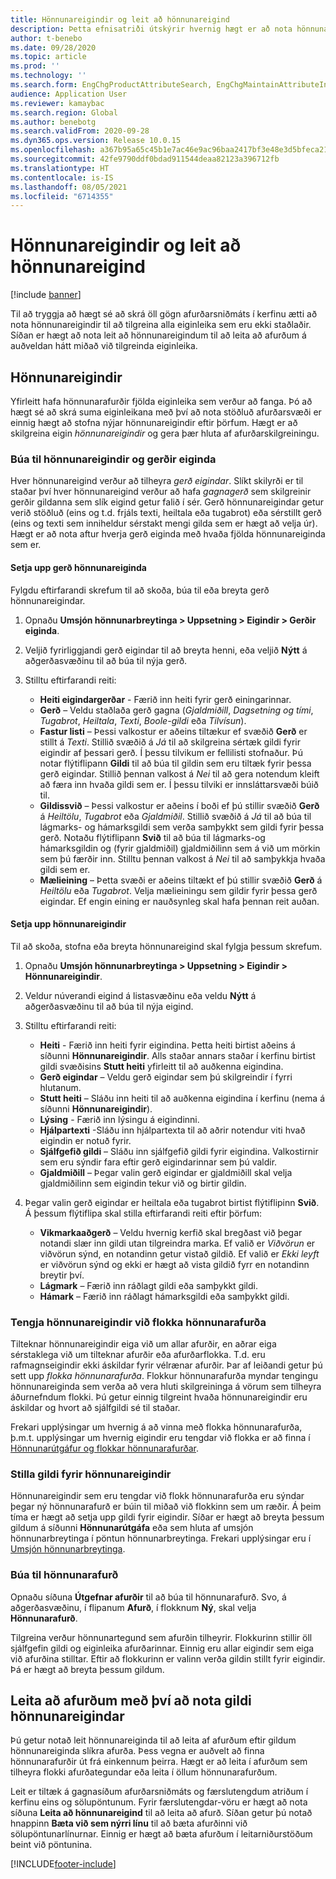 ```yaml
---
title: Hönnunareigindir og leit að hönnunareigind
description: Þetta efnisatriði útskýrir hvernig hægt er að nota hönnunareigindir til að skilgreina alla eiginleika sem ekki eru staðlaðir til að tryggja að hægt sé að skrá öll gögn afurðarsniðmáts í kerfinu. Efnisatriðið útskýrir einnig hvernig hægt er að nota leit hönnunareigindar til að leita að afurðum með tilgreinda eiginleika á skjótan hátt.
author: t-benebo
ms.date: 09/28/2020
ms.topic: article
ms.prod: ''
ms.technology: ''
ms.search.form: EngChgProductAttributeSearch, EngChgMaintainAttributeInheritance, EngChgAttribute
audience: Application User
ms.reviewer: kamaybac
ms.search.region: Global
ms.author: benebotg
ms.search.validFrom: 2020-09-28
ms.dyn365.ops.version: Release 10.0.15
ms.openlocfilehash: a367b95a65c45b1e7ac46e9ac96baa2417bf3e48e3d5bfeca21c82cc8c427c24
ms.sourcegitcommit: 42fe9790ddf0bdad911544deaa82123a396712fb
ms.translationtype: HT
ms.contentlocale: is-IS
ms.lasthandoff: 08/05/2021
ms.locfileid: "6714355"
---
```

# <a name="engineering-attributes-and-engineering-attribute-search"></a>Hönnunareigindir og leit að hönnunareigind

[!include [banner](../includes/banner.md)]

Til að tryggja að hægt sé að skrá öll gögn afurðarsniðmáts í kerfinu ætti að nota hönnunareigindir til að tilgreina alla eiginleika sem eru ekki staðlaðir. Síðan er hægt að nota leit að hönnunareigindum til að leita að afurðum á auðveldan hátt miðað við tilgreinda eiginleika.

## <a name="engineering-attributes"></a>Hönnunareigindir

Yfirleitt hafa hönnunarafurðir fjölda eiginleika sem verður að fanga. Þó að hægt sé að skrá suma eiginleikana með því að nota stöðluð afurðarsvæði er einnig hægt að stofna nýjar hönnunareigindir eftir þörfum. Hægt er að skilgreina eigin *hönnunareigindir* og gera þær hluta af afurðarskilgreiningu.

### <a name="create-engineering-attributes-and-attribute-types"></a>Búa til hönnunareigindir og gerðir eiginda

Hver hönnunareigind verður að tilheyra *gerð eigindar*. Slíkt skilyrði er til staðar því hver hönnunareigind verður að hafa *gagnagerð* sem skilgreinir gerðir gildanna sem slík eigind getur falið í sér. Gerð hönnunareigindar getur verið stöðluð (eins og t.d. frjáls texti, heiltala eða tugabrot) eða sérstillt gerð (eins og texti sem inniheldur sérstakt mengi gilda sem er hægt að velja úr). Hægt er að nota aftur hverja gerð eiginda með hvaða fjölda hönnunareiginda sem er.

#### <a name="set-up-engineering-attribute-types"></a>Setja upp gerð hönnunareiginda

Fylgdu eftirfarandi skrefum til að skoða, búa til eða breyta gerð hönnunareigindar.

1. Opnaðu **Umsjón hönnunarbreytinga \> Uppsetning \> Eigindir \> Gerðir eiginda**.
1. Veljið fyrirliggjandi gerð eigindar til að breyta henni, eða veljið **Nýtt** á aðgerðasvæðinu til að búa til nýja gerð.
1. Stilltu eftirfarandi reiti:

    - **Heiti eigindargerðar** - Færið inn heiti fyrir gerð einingarinnar.
    - **Gerð** – Veldu staðlaða gerð gagna (*Gjaldmiðill*, *Dagsetning og tími*, *Tugabrot*, *Heiltala*, *Texti*, *Boole-gildi* eða *Tilvísun*).
    - **Fastur listi** – Þessi valkostur er aðeins tiltækur ef svæðið **Gerð** er stillt á *Texti*. Stillið svæðið á *Já* til að skilgreina sértæk gildi fyrir eigindir af þessari gerð. Í þessu tilvikum er fellilisti stofnaður. Þú notar flýtiflipann **Gildi** til að búa til gildin sem eru tiltæk fyrir þessa gerð eigindar. Stillið þennan valkost á *Nei* til að gera notendum kleift að færa inn hvaða gildi sem er. Í þessu tilviki er innsláttarsvæði búið til.
    - **Gildissvið** – Þessi valkostur er aðeins í boði ef þú stillir svæðið **Gerð** á *Heiltölu*, *Tugabrot* eða *Gjaldmiðil*. Stillið svæðið á *Já* til að búa til lágmarks- og hámarksgildi sem verða samþykkt sem gildi fyrir þessa gerð. Notaðu flýtiflipann **Svið** til að búa til lágmarks-og hámarksgildin og (fyrir gjaldmiðil) gjaldmiðilinn sem á við um mörkin sem þú færðir inn. Stilltu þennan valkost á *Nei* til að samþykkja hvaða gildi sem er. 
    - **Mælieining** – Þetta svæði er aðeins tiltækt ef þú stillir svæðið **Gerð** á *Heiltölu* eða *Tugabrot*. Velja mælieiningu sem gildir fyrir þessa gerð eigindar. Ef engin eining er nauðsynleg skal hafa þennan reit auðan.

#### <a name="set-up-engineering-attributes"></a>Setja upp hönnunareigindir

Til að skoða, stofna eða breyta hönnunareigind skal fylgja þessum skrefum.

1. Opnaðu **Umsjón hönnunarbreytinga \> Uppsetning \> Eigindir \> Hönnunareigindir**.
1. Veldur núverandi eigind á listasvæðinu eða veldu **Nýtt** á aðgerðasvæðinu til að búa til nýja eigind.
1. Stilltu eftirfarandi reiti:

    - **Heiti** - Færið inn heiti fyrir eigindina. Þetta heiti birtist aðeins á síðunni **Hönnunareigindir**. Alls staðar annars staðar í kerfinu birtist gildi svæðisins **Stutt heiti** yfirleitt til að auðkenna eigindina.
    - **Gerð eigindar** – Veldu gerð eigindar sem þú skilgreindir í fyrri hlutanum.
    - **Stutt heiti** – Sláðu inn heiti til að auðkenna eigindina í kerfinu (nema á síðunni **Hönnunareigindir**). 
    - **Lýsing** - Færið inn lýsingu á eigindinni.
    - **Hjálpartexti** -Sláðu inn hjálpartexta til að aðrir notendur viti hvað eigindin er notuð fyrir.
    - **Sjálfgefið gildi** – Sláðu inn sjálfgefið gildi fyrir eigindina. Valkostirnir sem eru sýndir fara eftir gerð eigindarinnar sem þú valdir.
    - **Gjaldmiðill** – Þegar valin gerð eigindar er gjaldmiðill skal velja gjaldmiðilinn sem eigindin tekur við og birtir gildin.

1. Þegar valin gerð eigindar er heiltala eða tugabrot birtist flýtiflipinn **Svið**. Á þessum flýtiflipa skal stilla eftirfarandi reiti eftir þörfum:

    - **Vikmarkaaðgerð** – Veldu hvernig kerfið skal bregðast við þegar notandi slær inn gildi utan tilgreindra marka. Ef valið er *Viðvörun* er viðvörun sýnd, en notandinn getur vistað gildið. Ef valið er *Ekki leyft* er viðvörun sýnd og ekki er hægt að vista gildið fyrr en notandinn breytir því.
    - **Lágmark** – Færið inn ráðlagt gildi eða samþykkt gildi.
    - **Hámark** – Færið inn ráðlagt hámarksgildi eða samþykkt gildi.

### <a name="connect-engineering-attributes-to-an-engineering-product-category"></a>Tengja hönnunareigindir við flokka hönnunarafurða

Tilteknar hönnunareigindir eiga við um allar afurðir, en aðrar eiga sérstaklega við um tilteknar afurðir eða afurðarflokka. T.d. eru rafmagnseigindir ekki áskildar fyrir vélrænar afurðir. Þar af leiðandi getur þú sett upp *flokka hönnunarafurða*. Flokkur hönnunarafurða myndar tengingu hönnunareiginda sem verða að vera hluti skilgreininga á vörum sem tilheyra áðurnefndum flokki. Þú getur einnig tilgreint hvaða hönnunareigindir eru áskildar og hvort að sjálfgildi sé til staðar.

Frekari upplýsingar um hvernig á að vinna með flokka hönnunarafurða, þ.m.t. upplýsingar um hvernig eigindir eru tengdar við flokka er að finna í [Hönnunarútgáfur og flokkar hönnunarafurðar](engineering-versions-product-category.md).

### <a name="set-values-for-engineering-attributes"></a>Stilla gildi fyrir hönnunareigindir

Hönnunareigindir sem eru tengdar við flokk hönnunarafurða eru sýndar þegar ný hönnunarafurð er búin til miðað við flokkinn sem um ræðir. Á þeim tíma er hægt að setja upp gildi fyrir eigindir. Síðar er hægt að breyta þessum gildum á síðunni **Hönnunarútgáfa** eða sem hluta af umsjón hönnunarbreytinga í pöntun hönnunarbreytinga. Frekari upplýsingar eru í [Umsjón hönnunarbreytinga](engineering-change-management.md).

### <a name="create-an-engineering-product"></a>Búa til hönnunarafurð

Opnaðu síðuna **Útgefnar afurðir** til að búa til hönnunarafurð. Svo, á aðgerðasvæðinu, í flipanum **Afurð**, í flokknum **Ný**, skal velja **Hönnunarafurð**.

Tilgreina verður hönnunartegund sem afurðin tilheyrir. Flokkurinn stillir öll sjálfgefin gildi og eiginleika afurðarinnar. Einnig eru allar eigindir sem eiga við afurðina stilltar. Eftir að flokkurinn er valinn verða gildin stillt fyrir eigindir. Þá er hægt að breyta þessum gildum.

## <a name="search-for-products-by-using-engineering-attribute-values"></a>Leita að afurðum með því að nota gildi hönnunareigindar

Þú getur notað leit hönnunareiginda til að leita af afurðum eftir gildum hönnunareiginda slíkra afurða. Þess vegna er auðvelt að finna hönnunarafurðir út frá einkennum þeirra. Hægt er að leita í afurðum sem tilheyra flokki afurðategundar eða leita í öllum hönnunarafurðum.

Leit er tiltæk á gagnasíðum afurðarsniðmáts og færslutengdum atriðum í kerfinu eins og sölupöntunum. Fyrir færslutengdar-vöru er hægt að nota síðuna **Leita að hönnunareigind** til að leita að afurð. Síðan getur þú notað hnappinn **Bæta við sem nýrri línu** til að bæta afurðinni við sölupöntunarlínurnar. Einnig er hægt að bæta afurðum í leitarniðurstöðum beint við pöntunina.


[!INCLUDE[footer-include](../../includes/footer-banner.md)]